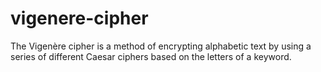 vigenere-cipher
===============

The Vigenère cipher is a method of encrypting alphabetic text by using a series of different Caesar ciphers based on the letters of a keyword.
